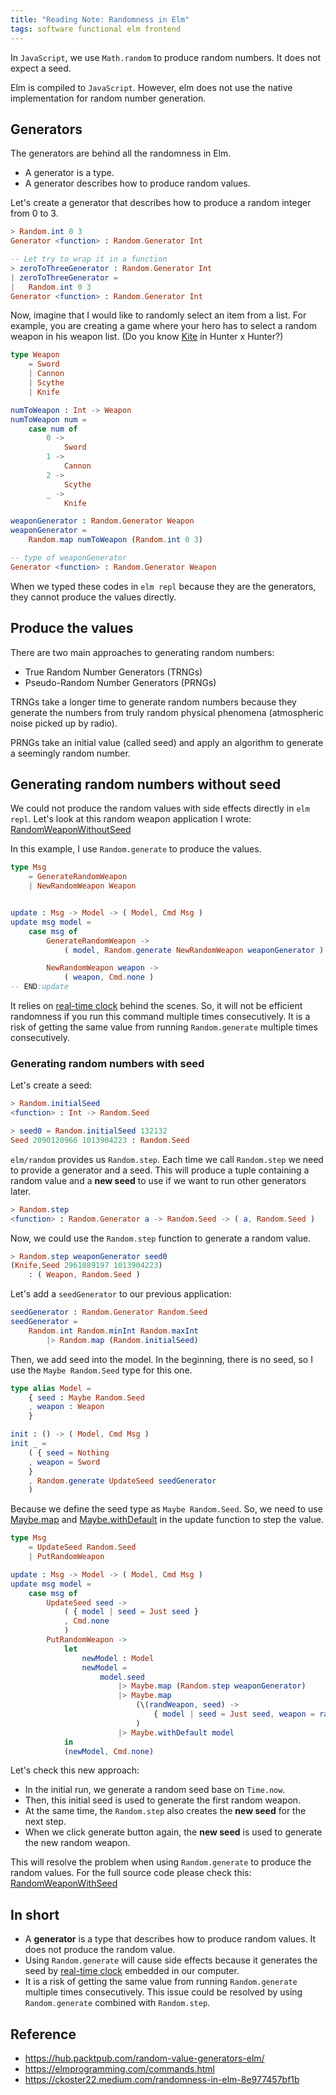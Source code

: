 ```yaml
---
title: "Reading Note: Randomness in Elm"
tags: software functional elm frontend
---
```


In `JavaScript`, we use `Math.random` to produce random numbers. It does not expect a seed.

Elm is compiled to `JavaScript`. However, elm does not use the native implementation for random number generation.

## Generators

The generators are behind all the randomness in Elm.

- A generator is a type.
- A generator describes how to produce random values.

Let's create a generator that describes how to produce a random integer from 0 to 3.

```elm
> Random.int 0 3
Generator <function> : Random.Generator Int

-- Let try to wrap it in a function
> zeroToThreeGenerator : Random.Generator Int
| zeroToThreeGenerator =
|   Random.int 0 3
Generator <function> : Random.Generator Int
```

Now, imagine that I would like to randomly select an item from a list. For example, you are creating a game where your hero has to select a random weapon in his weapon list. (Do you know [Kite](https://hunterxhunter.fandom.com/wiki/Kite) in Hunter x Hunter?)

```elm
type Weapon
    = Sword
    | Cannon
    | Scythe
    | Knife

numToWeapon : Int -> Weapon
numToWeapon num =
    case num of
        0 ->
            Sword
        1 ->
            Cannon
        2 ->
            Scythe
        _ ->
            Knife

weaponGenerator : Random.Generator Weapon
weaponGenerator =
    Random.map numToWeapon (Random.int 0 3)

-- type of weaponGenerator
Generator <function> : Random.Generator Weapon
```

When we typed these codes in `elm repl` because they are the generators, they cannot produce the values directly.

## Produce the values

There are two main approaches to generating random numbers:

- True Random Number Generators (TRNGs)
- Pseudo-Random Number Generators (PRNGs)

TRNGs take a longer time to generate random numbers because they generate the numbers from truly random physical phenomena (atmospheric noise picked up by radio).

PRNGs take an initial value (called seed) and apply an algorithm to generate a seemingly random number.

## Generating random numbers without seed

We could not produce the random values with side effects directly in `elm repl`. Let's look at this random weapon application I wrote: [RandomWeaponWithoutSeed](https://ellie-app.com/h9GHr7WF6x4a1)

In this example, I use `Random.generate` to produce the values.

```elm
type Msg
    = GenerateRandomWeapon
    | NewRandomWeapon Weapon


update : Msg -> Model -> ( Model, Cmd Msg )
update msg model =
    case msg of
        GenerateRandomWeapon ->
            ( model, Random.generate NewRandomWeapon weaponGenerator )

        NewRandomWeapon weapon ->
            ( weapon, Cmd.none )
-- END:update
```

It relies on [real-time clock](https://en.wikipedia.org/wiki/Real-time_clock) behind the scenes. So, it will not be efficient randomness if you run this command multiple times consecutively. It is a risk of getting the same value from running `Random.generate` multiple times consecutively.

### Generating random numbers with seed

Let's create a seed:

```elm
> Random.initialSeed
<function> : Int -> Random.Seed

> seed0 = Random.initialSeed 132132
Seed 2090120966 1013904223 : Random.Seed
```

`elm/random` provides us `Random.step`. Each time we call `Random.step` we need to provide a generator and a seed. This will produce a tuple containing a random value and a **new seed** to use if we want to run other generators later.

```elm
> Random.step
<function> : Random.Generator a -> Random.Seed -> ( a, Random.Seed )
```

Now, we could use the `Random.step` function to generate a random value.

```elm
> Random.step weaponGenerator seed0
(Knife,Seed 2961089197 1013904223)
    : ( Weapon, Random.Seed )
```

Let's add a `seedGenerator` to our previous application:

```elm
seedGenerator : Random.Generator Random.Seed
seedGenerator =
    Random.int Random.minInt Random.maxInt
        |> Random.map (Random.initialSeed)
```

Then, we add seed into the model. In the beginning, there is no seed, so I use the `Maybe Random.Seed` type for this one.

```elm
type alias Model =
    { seed : Maybe Random.Seed
    , weapon : Weapon
    }

init : () -> ( Model, Cmd Msg )
init _ =
    ( { seed = Nothing
    , weapon = Sword
    }
    , Random.generate UpdateSeed seedGenerator
    )
```

Because we define the seed type as `Maybe Random.Seed`. So, we need to use [Maybe.map](https://package.elm-lang.org/packages/elm-lang/core/5.0.0/Maybe#map) and [Maybe.withDefault](https://package.elm-lang.org/packages/elm-lang/core/5.0.0/Maybe#withDefault) in the update function to step the value.

```elm
type Msg
    = UpdateSeed Random.Seed
    | PutRandomWeapon

update : Msg -> Model -> ( Model, Cmd Msg )
update msg model =
    case msg of
        UpdateSeed seed ->
            ( { model | seed = Just seed }
            , Cmd.none
            )
        PutRandomWeapon ->
            let
                newModel : Model
                newModel =
                    model.seed
                        |> Maybe.map (Random.step weaponGenerator)
                        |> Maybe.map
                            (\(randWeapon, seed) ->
                                { model | seed = Just seed, weapon = randWeapon }
                            )
                        |> Maybe.withDefault model
            in
            (newModel, Cmd.none)
```

Let's check this new approach:

- In the initial run, we generate a random seed base on `Time.now`.
- Then, this initial seed is used to generate the first random weapon.
- At the same time, the `Random.step` also creates the **new seed** for the next step.
- When we click generate button again, the **new seed** is used to generate the new random weapon.

This will resolve the problem when using `Random.generate` to produce the random values. For the full source code please check this: [RandomWeaponWithSeed](https://ellie-app.com/h9HzDZqcLNva1)

## In short

- A **generator** is a type that describes how to produce random values. It does not produce the random value.
- Using `Random.generate` will cause side effects because it generates the seed by [real-time clock](https://en.wikipedia.org/wiki/Real-time_clock) embedded in our computer.
- It is a risk of getting the same value from running `Random.generate` multiple times consecutively. This issue could be resolved by using `Random.generate` combined with `Random.step`.

## Reference

- <https://hub.packtpub.com/random-value-generators-elm/>
- <https://elmprogramming.com/commands.html>
- <https://ckoster22.medium.com/randomness-in-elm-8e977457bf1b>
